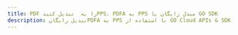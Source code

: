 ---title: PDF را به  تبدیل کنیدPPS، PDFA به PPS مبدل رایگان یا GO SDKdescription: تبدیل رایگانPDFA به PPS با استفاده از GO Cloud APIs & SDK همچنین اسناد PDF را در Cloud ایجاد، ویرایش و رندر کنید.---